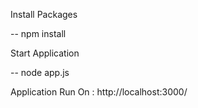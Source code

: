 
Install Packages

-- npm install

Start Application

-- node app.js

Application Run On : http://localhost:3000/

